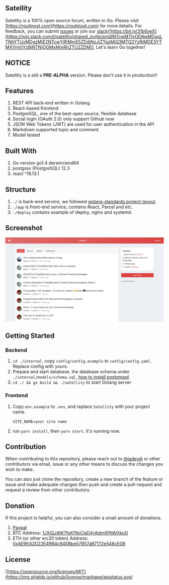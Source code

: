 ## Satellity

Satellity is a 100% open source forum, written in Go. Please visit [https://routinost.com](https://routinost.com) for more details. For feedback, you can submit [issues](https://github.com/satellity/satellity/issues) or join our [slack](https://join.slack.com/t/satellity/shared_invite/enQtNTcwMTIyODAwMDgxLTNhYTUxMDgzMjE2NTcwYjRjMmE5ZDdjNzJjZTgzMjQ3MTQ2YzRiMDE3YTM4YmVjYzBjNTNjOGMxMmRhZTU2ZDM)([https://bit.ly/31b6xeX](https://join.slack.com/t/satellity/shared_invite/enQtNTcwMTIyODAwMDgxLTNhYTUxMDgzMjE2NTcwYjRjMmE5ZDdjNzJjZTgzMjQ3MTQ2YzRiMDE3YTM4YmVjYzBjNTNjOGMxMmRhZTU2ZDM)), Let's learn Go together!

## NOTICE

Satellity is a still a **PRE-ALPHA** version. Please don't use it in production!!

## Features

1. REST API back-end written in Golang
2. React-based frontend
3. PostgreSQL, one of the best open source, flexible database 
4. Social login (OAuth 2.0) only support Github now
5. JSON Web Tokens (JWT) are used for user authentication in the API
6. Markdown supported topic and comment
7. Model tested


## Built With

1. Go version go1.4 darwin/amd64
2. postgres (PostgreSQL) 12.3
3. react ^16.13.1

## Structure

1. `./` is back-end service, we followed [golang-standards project-layout](https://github.com/golang-standards/project-layout).
2. `./app` is front-end service, contains React, Parcel and etc.
2. `./deploy` contains example of deploy, nginx and systemd.

## Screenshot

![Satellity](/screenshots/aspect.png "Hello Satellity")

## Getting Started

### Backend

1. `cd ./internal`, copy `config/config.example` to `config/config.yaml`. Replace config with yours.
2. Prepare and start database, the database schema under `./internal/models/schema.sql`, [how to install postgresql](https://www.digitalocean.com/community/tutorials/how-to-install-and-use-postgresql-on-ubuntu-18-04).
3. `cd ./ && go build && ./satellity` to start Golang server

### Frontend

1. Copy `env.example` to `.env`, and replace `Satellity` with your project name.
   
    ```
    SITE_NAME=your site name
    ```
2. run `yarn install`, then `yarn start`. It's running now.

## Contribution

When contributing to this repository, please reach out to [@jadeydi](https://github.com/jadeydi) or other contributors via email, issue or any other means to discuss the changes you wish to make.

You can also just clone the repository, create a new branch of the feature or issue and make adequate changes then push and create a pull-request and request a review from other contributors.

## Donation
If this project is helpful, you can also consider a small amount of donations.

1. [Paypal](https://www.paypal.me/jadeydi/5usd)
2. BTC Address: [1JXjQJ4tK7fsKf1biCisD4yKdm5PbWXkoD](https://imgur.com/a/TEtvQZ4)
3. ETH (or other erc20 token) Address: [0xAE9EA2D22E49B4c845Bbe57B57aB7172e548cE0B](https://imgur.com/a/hxM8YeF)

## License

![https://opensource.org/licenses/MIT](https://img.shields.io/github/license/mashape/apistatus.svg)
